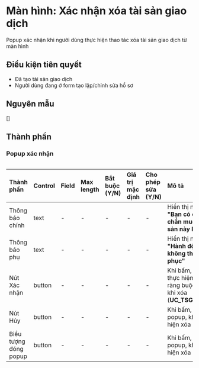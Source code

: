 # Màn hình: Xác nhận xóa tài sản giao dịch
Popup xác nhận khi người dùng thực hiện thao tác xóa tài sản giao dịch từ màn hình

## Điều kiện tiên quyết
- Đã tạo tài sản giao dịch
- Người dùng đang ở form tạo lập/chỉnh sửa hồ sơ

## Nguyên mẫu
[]

## Thành phần

### Popup xác nhận

<div style="overflow-x:auto">

| Thành phần            | Control | Field | Max length | Bắt buộc (Y/N) | Giá trị mặc định | Cho phép sửa (Y/N) | Mô tả                                                                             |
|:----------------------|:--------|:------|:-----------|:---------------|:-----------------|:-------------------|:----------------------------------------------------------------------------------|
| Thông báo chính       | text    | -     | -          | -              | -                | -                  | Hiển thị nội dung: **"Bạn có chắc chắn muốn xóa tài sản này không?"**             |
| Thông báo phụ         | text    | -     | -          | -              | -                | -                  | Hiển thị nội dung: **"Hành động này không thể khôi phục"**                        |
| Nút Xác nhận          | button  | -     | -          | -              | -                | -                  | Khi bấm, hệ thống thực hiện kiểm tra ràng buộc trước khi xóa (**UC_TSGD_Delete**) |
| Nút Hủy               | button  | -     | -          | -              | -                | -                  | Khi bấm, đóng popup, không thực hiện xóa                                          |
| Biểu tượng đóng popup | button  | -     | -          | -              | -                | -                  | Khi bấm, đóng popup, không thực hiện xóa                                          |

</div>
